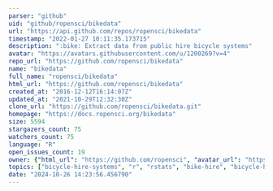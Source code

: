 ```yaml
---
parser: "github"
uid: "github/ropensci/bikedata"
url: "https://api.github.com/repos/ropensci/bikedata"
timestamp: "2022-01-27 10:11:35.173715"
description: ":bike: Extract data from public hire bicycle systems"
avatar: "https://avatars.githubusercontent.com/u/1200269?v=4"
repo_url: "https://github.com/ropensci/bikedata"
name: "bikedata"
full_name: "ropensci/bikedata"
html_url: "https://github.com/ropensci/bikedata"
created_at: "2016-12-12T16:14:07Z"
updated_at: "2021-10-29T12:32:30Z"
clone_url: "https://github.com/ropensci/bikedata.git"
homepage: "https://docs.ropensci.org/bikedata"
size: 5594
stargazers_count: 75
watchers_count: 75
language: "R"
open_issues_count: 19
owner: {"html_url": "https://github.com/ropensci", "avatar_url": "https://avatars.githubusercontent.com/u/1200269?v=4", "login": "ropensci", "type": "Organization"}
topics: ["bicycle-hire-systems", "r", "rstats", "bike-hire", "bicycle-hire", "database", "bike-data", "r-package", "peer-reviewed", "bike-hire-systems", "data-access"]
date: "2024-10-26 14:23:56.456790"
---
```

